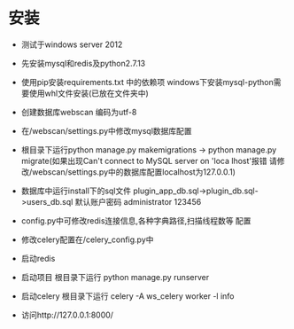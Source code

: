 # 安装
- 测试于windows server 2012

- 先安装mysql和redis及python2.7.13

- 使用pip安装requirements.txt 中的依赖项 windows下安装mysql-python需要使用whl文件安装(已放在文件夹中)

- 创建数据库webscan 编码为utf-8

- 在/webscan/settings.py中修改mysql数据库配置

- 根目录下运行python manage.py makemigrations  -> python manage.py migrate(如果出现Can't connect to MySQL server on 'loca
lhost'报错 请修改/webscan/settings.py中的数据库配置localhost为127.0.0.1)

- 数据库中运行install下的sql文件 plugin_app_db.sql->plugin_db.sql->users_db.sql 默认账户密码 administrator 123456

- config.py中可修改redis连接信息,各种字典路径,扫描线程数等 配置

- 修改celery配置在/celery_config.py中

- 启动redis

- 启动项目 根目录下运行 python manage.py runserver

- 启动celery 根目录下运行 celery -A ws_celery worker -l info

- 访问http://127.0.0.1:8000/

